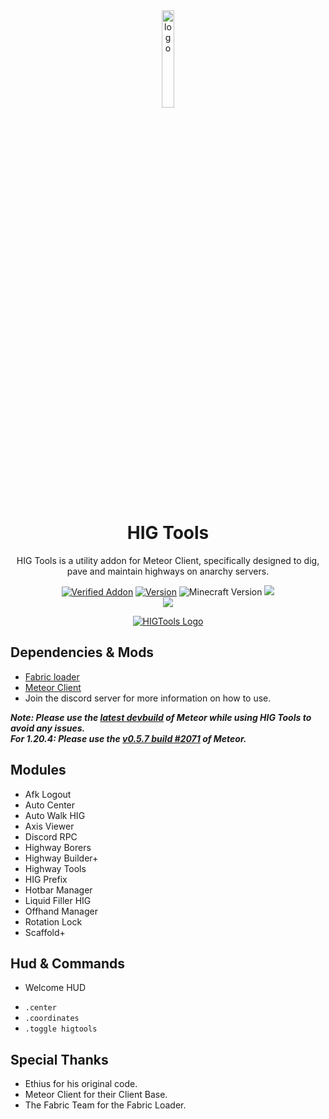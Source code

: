 <div align="center">
  <img src="/src/main/resources/assets/higtools/chat/icon.png" alt="logo" width="20%"/>
  <h1>HIG Tools</h1>
  <p>HIG Tools is a utility addon for Meteor Client, specifically designed to dig, pave and maintain highways on anarchy servers.</p>

  <a href="https://anticope.pages.dev/addons"><img src="https://img.shields.io/badge/Verified%20Addon-Yes-blueviolet" alt="Verified Addon"></a>
  <a href="https://github.com/RedCarlos26/higtools/releases"><img src="https://img.shields.io/badge/Version-v2.9.0-blueviolet" alt="Version"></a>
  <img src="https://img.shields.io/badge/MC%20Version-1.21-blueviolet" alt="Minecraft Version">
  <img src="https://img.shields.io/github/downloads/RedCarlos26/higtools/total?color=blueviolet&label=Total Downloads">
  <br><img src="https://img.shields.io/github/downloads/RedCarlos26/higtools/latest/total?color=blueviolet&label=Downloads for Latest Release">
</div>

<div align="center">
  <a href="https://discord.gg/a4jkKGJNdJ"><img src="https://invidget.switchblade.xyz/a4jkKGJNdJ" alt="HIGTools Logo"></a>
</div>

## Dependencies & Mods
- [Fabric loader](https://fabricmc.net/)
- [Meteor Client](https://meteorclient.com/)
- Join the discord server for more information on how to use.

***Note: Please use the [latest devbuild](https://meteorclient.com/download?devBuild=latest) of Meteor while using HIG Tools to avoid any issues.***
<br>***For 1.20.4: Please use the [v0.5.7 build #2071](https://meteorclient.com/download?devBuild=2071) of Meteor.***

## Modules
- Afk Logout
- Auto Center
- Auto Walk HIG
- Axis Viewer
- Discord RPC
- Highway Borers
- Highway Builder+
- Highway Tools
- HIG Prefix
- Hotbar Manager
- Liquid Filler HIG
- Offhand Manager
- Rotation Lock
- Scaffold+

## Hud & Commands 
- Welcome HUD
<p>

- `.center`
- `.coordinates`
- `.toggle higtools`

## Special Thanks
- Ethius for his original code.
- Meteor Client for their Client Base.
- The Fabric Team for the Fabric Loader.

